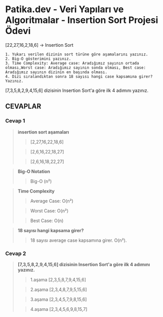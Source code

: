 # Patika.dev - Veri Yapıları ve Algoritmalar - Insertion Sort Projesi Ödevi

[22,27,16,2,18,6] -> Insertion Sort

    1. Yukarı verilen dizinin sort türüne göre aşamalarını yazınız.
    2. Big-O gösterimini yazınız.
    3. Time Complexity: Average case: Aradığımız sayının ortada olması,Worst case: Aradığımız sayının sonda olması, Best case: Aradığımız sayının dizinin en başında olması.
    4. Dizi sıralandıktan sonra 18 sayısı hangi case kapsamına girer? Yazınız.


[7,3,5,8,2,9,4,15,6] dizisinin Insertion Sort'a göre ilk 4 adımını yazınız.


## CEVAPLAR
### Cevap 1
>**insertion sort aşamaları**
>
>>[2,27,16,22,18,6]
>
>>[2,6,16,22,18,27]
>
>>[2,6,16,18,22,27]

>**Big-O Notation**
>
>>Big-O (n²)

>**Time Complexity**
>
>>Average Case: O(n²)
>
>>Worst Case: O(n²)
>
>>Best Case: O(n)

>**18 sayısı hangi kapsama girer?**
>
>>18 sayısı average case kapsamına girer. O(n²).

### Cevap 2
>**[7,3,5,8,2,9,4,15,6] dizisinin Insertion Sort'a göre ilk 4 adımını yazınız.**
>
>>1.aşama [2,3,5,8,7,9,4,15,6]
>
>>2.aşama [2,3,4,8,7,9,5,15,6]
>
>>3.aşama [2,3,4,5,7,9,8,15,6]
>
>>4.aşama [2,3,4,5,6,9,8,15,7]